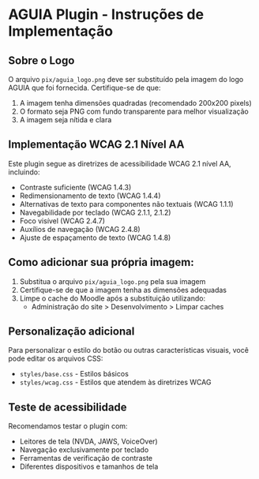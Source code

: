 # AGUIA Plugin - Instruções de Implementação

## Sobre o Logo

O arquivo `pix/aguia_logo.png` deve ser substituído pela imagem do logo AGUIA que foi fornecida. Certifique-se de que:

1. A imagem tenha dimensões quadradas (recomendado 200x200 pixels)
2. O formato seja PNG com fundo transparente para melhor visualização
3. A imagem seja nítida e clara

## Implementação WCAG 2.1 Nível AA

Este plugin segue as diretrizes de acessibilidade WCAG 2.1 nível AA, incluindo:

- Contraste suficiente (WCAG 1.4.3)
- Redimensionamento de texto (WCAG 1.4.4)
- Alternativas de texto para componentes não textuais (WCAG 1.1.1)
- Navegabilidade por teclado (WCAG 2.1.1, 2.1.2)
- Foco visível (WCAG 2.4.7)
- Auxílios de navegação (WCAG 2.4.8)
- Ajuste de espaçamento de texto (WCAG 1.4.8)

## Como adicionar sua própria imagem:

1. Substitua o arquivo `pix/aguia_logo.png` pela sua imagem
2. Certifique-se de que a imagem tenha as dimensões adequadas
3. Limpe o cache do Moodle após a substituição utilizando:
   - Administração do site > Desenvolvimento > Limpar caches

## Personalização adicional

Para personalizar o estilo do botão ou outras características visuais, você pode editar os arquivos CSS:
- `styles/base.css` - Estilos básicos
- `styles/wcag.css` - Estilos que atendem às diretrizes WCAG

## Teste de acessibilidade

Recomendamos testar o plugin com:
- Leitores de tela (NVDA, JAWS, VoiceOver)
- Navegação exclusivamente por teclado
- Ferramentas de verificação de contraste
- Diferentes dispositivos e tamanhos de tela
